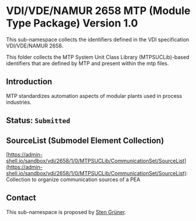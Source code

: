 # VDI/VDE/NAMUR 2658 MTP (Module Type Package) Version 1.0
This sub-namespace collects the identifiers defined in the VDI specification VDI/VDE/NAMUR 2658.

This folder collects the MTP System Unit Class Library (MTPSUCLib)-based identifiers that are defined by MTP
and present within the mtp files.

## Introduction

MTP standardizes automation aspects of modular plants used in process industries.

## Status: `Submitted`


## SourceList (Submodel Element Collection)

[https://admin-shell.io/sandbox/vdi/2658/1/0/MTPSUCLib/CommunicationSet/SourceList](https://admin-shell.io/sandbox/vdi/2658/1/0/MTPSUCLib/CommunicationSet/SourceList): Collection to organize communication sources of a PEA

## Contact

This sub-namespace is proposed by [Sten Grüner](https://github.com/StenGruener).
